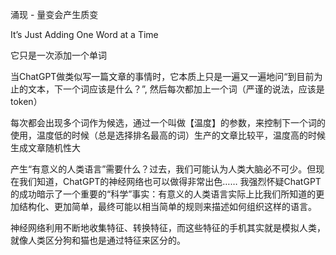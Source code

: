 涌现 - 量变会产生质变

It’s Just Adding One Word at a Time

它只是一次添加一个单词

当ChatGPT做类似写一篇文章的事情时，它本质上只是一遍又一遍地问“到目前为止的文本，下一个词应该是什么？”, 然后每次都加上一个词（严谨的说法，应该是token）


每次都会出现多个词作为候选，通过一个叫做【温度】的参数，来控制下一个词的使用，温度低的时候（总是选择排名最高的词）生产的文章比较平，温度高的时候生成文章随机性大


产生“有意义的人类语言”需要什么？过去，我们可能认为人类大脑必不可少。但现在我们知道，ChatGPT的神经网络也可以做得非常出色……
我强烈怀疑ChatGPT的成功暗示了一个重要的“科学”事实：有意义的人类语言实际上比我们所知道的更加结构化、更加简单，最终可能以相当简单的规则来描述如何组织这样的语言。


神经网络利用不断地收集特征、转换特征，而这些特征的手机其实就是模拟人类，就像人类区分狗和猫也是通过特征来区分的。




